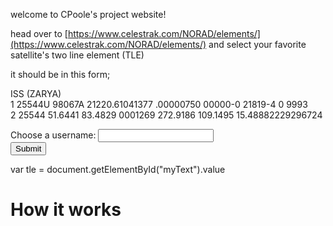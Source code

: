 welcome to CPoole's project website!

head over to [https://www.celestrak.com/NORAD/elements/](https://www.celestrak.com/NORAD/elements/) and select your favorite satellite's two line element (TLE)

it should be in this form;

ISS (ZARYA)             
1 25544U 98067A   21220.61041377  .00000750  00000-0  21819-4 0  9993  
2 25544  51.6441  83.4829 0001269 272.9186 109.1495 15.48882229296724

<!---
<input type="text" id="tle" name="tle"/>
--->

<!---
<p>Click the button to display a dialog box which will ask for your TLE.</p>
--->

<form>
  <div>
    <label for="myText">Choose a username: </label>
    <input type="text" id="myText" name="name">
  </div>
  <div>
    <button onclick="myFunction(tle)">Submit</button>
  </div>
</form>

var tle = document.getElementById("myText").value
<!---
<p id="demo"></p>
--->

<script>
function myFunction(tle) {
  //var tle = window.prompt("Paste your TLE: ");
  const myArrLines = tle.split("\n");
  satelliteName = myArrLines[0];
  //catalogNum = myArr[];
  //classification = myArr[];
  window.alert("Your TLE is " + tle + "\n" + "it's name is " + satelliteName);
}
</script>

# How it works
